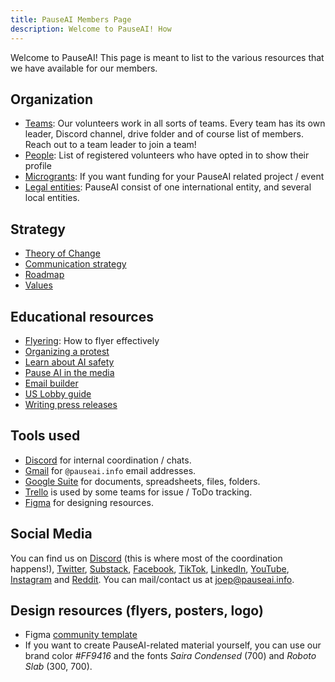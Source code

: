 ```yaml
---
title: PauseAI Members Page
description: Welcome to PauseAI! How
---
```


Welcome to PauseAI!
This page is meant to list to the various resources that we have available for our members.

## Organization

- [Teams](/teams): Our volunteers work in all sorts of teams. Every team has its own leader, Discord channel, drive folder and of course list of members. Reach out to a team leader to join a team!
- [People](/people): List of registered volunteers who have opted in to show their profile
- [Microgrants](/micrograntsa): If you want funding for your PauseAI related project / event
- [Legal entities](/legal): PauseAI consist of one international entity, and several local entities.

## Strategy

- [Theory of Change](/theory-of-change)
- [Communication strategy](/communication-strategy)
- [Roadmap](/roadmap)
- [Values](/values)

## Educational resources

- [Flyering](/flyering): How to flyer effectively
- [Organizing a protest](/organizing-a-protest)
- [Learn about AI safety](/learn)
- [Pause AI in the media](/press)
- [Email builder](/email-builder)
- [US Lobby guide](/us-lobby-guide)
- [Writing press releases](/writing-press-releases)

## Tools used

- [Discord](https://discord.gg/2XXWXvErfA) for internal coordination / chats.
- [Gmail](https://gmail.com) for `@pauseai.info` email addresses.
- [Google Suite](https://workspace.google.com/) for documents, spreadsheets, files, folders.
- [Trello](https://trello.com/) is used by some teams for issue / ToDo tracking.
- [Figma](https://figma.com) for designing resources.

## Social Media

You can find us on [Discord](https://discord.gg/2XXWXvErfA) (this is where most of the coordination happens!), [Twitter](https://twitter.com/PauseAI), [Substack](https://substack.com/@pauseai), [Facebook](https://www.facebook.com/PauseAI), [TikTok](https://www.tiktok.com/@pauseai), [LinkedIn](https://www.linkedin.com/uas/login?session_redirect=/company/97035448/), [YouTube](https://www.youtube.com/@PauseAI), [Instagram](https://www.instagram.com/pause_ai) and [Reddit](https://www.reddit.com/r/PauseAI/).
You can mail/contact us at [joep@pauseai.info](mailto:joep@pauseai.info).

## Design resources (flyers, posters, logo)

- Figma [community template](https://www.figma.com/community/file/1233064002969152026/pauseai-design-and-protest-materials-logo-flyer-posters)
- If you want to create PauseAI-related material yourself, you can use our brand color _#FF9416_ and the fonts _Saira Condensed_ (700) and _Roboto Slab_ (300, 700).
